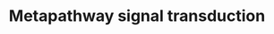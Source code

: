 ---
annotations:
- id: PW:0000003
  parent: signaling pathway
  type: Pathway Ontology
  value: signaling pathway
authors:
- Pieter Giesbertz
- Khanspers
- MaintBot
- AlexanderPico
- Elisa
- Eweitz
- RaatsS
description: ''
last-edited: 2021-05-27
organisms:
- Caenorhabditis elegans
redirect_from:
- /index.php/Pathway:WP1546
- /instance/WP1546
- /instance/WP1546_rr118362
revision: r118362
schema-jsonld:
- '@context': https://schema.org/
  '@id': https://wikipathways.github.io/pathways/WP1546.html
  '@type': Dataset
  creator:
    '@type': Organization
    name: WikiPathways
  description: ''
  keywords:
  - C10H11.8
  - Y73B6BL.21
  - adm-4
  - age-1
  - akt-1
  - akt-2
  - aph-1
  - aph-2
  - apr-1
  - apx-1
  - bar-1
  - cfz-2
  - cwn-1
  - cwn-2
  - daf-1
  - daf-12
  - daf-14
  - daf-15
  - daf-16
  - daf-18
  - daf-2
  - daf-3
  - daf-4
  - daf-5
  - daf-7
  - daf-8
  - dbl-1
  - dlk-1
  - dsh-1
  - dsh-2
  - dsl-1
  - egl-15
  - egl-17
  - egl-20
  - gcs-1
  - glp-1
  - hif-1
  - hmp-2
  - hop-1
  - jkk-1
  - jnk-1
  - kin-19
  - ksr-1
  - ksr-2
  - lag-1
  - lag-2
  - let-23
  - let-363
  - let-60
  - let-756
  - lin-12
  - lin-17
  - lin-23
  - lin-3
  - lin-31
  - lin-44
  - lin-45
  - lit-1
  - lrp-1
  - mek-1
  - mek-2
  - mig-1
  - mig-5
  - mkk-4
  - mom-1
  - mom-2
  - mom-4
  - mom-5
  - mpk-1
  - mpk-2
  - nsy-1
  - par-1
  - pdk-1
  - pen-2
  - pmk-1
  - pmk-2
  - pmk-3
  - pop-1
  - pry-1
  - rheb-1
  - rict-1
  - rps-6
  - rsks-1
  - sek-1
  - sel-12
  - sel-8
  - sem-5
  - sgk-1
  - sinh-1
  - skn-1
  - sma-2
  - sma-3
  - sma-4
  - sma-6
  - sma-9
  - sos-1
  - sup-17
  - tag-68
  - tap-1
  - tig-2
  - tig-3
  - tir-1
  - unc-129
  - unc-37
  - unc-43
  - unc-51
  - wrm-1
  license: CC0
  name: Metapathway signal transduction
seo: CreativeWork
title: Metapathway signal transduction
wpid: WP1546
---